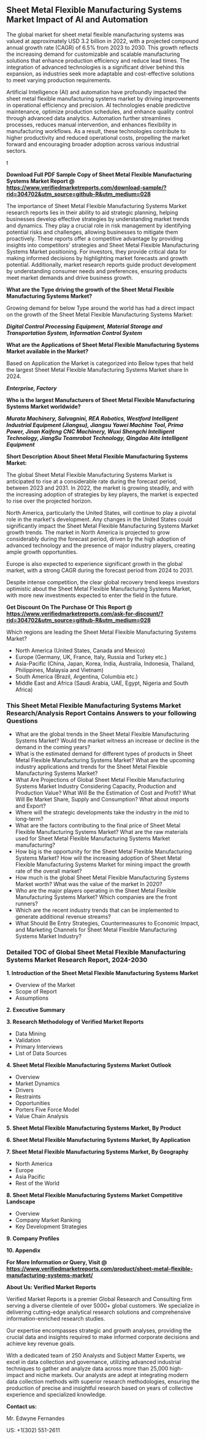 <h2>Sheet Metal Flexible Manufacturing Systems Market Impact of AI and Automation</h2><p>The global market for sheet metal flexible manufacturing systems was valued at approximately USD 3.2 billion in 2022, with a projected compound annual growth rate (CAGR) of 6.5% from 2023 to 2030. This growth reflects the increasing demand for customizable and scalable manufacturing solutions that enhance production efficiency and reduce lead times. The integration of advanced technologies is a significant driver behind this expansion, as industries seek more adaptable and cost-effective solutions to meet varying production requirements.</p><p>Artificial Intelligence (AI) and automation have profoundly impacted the sheet metal flexible manufacturing systems market by driving improvements in operational efficiency and precision. AI technologies enable predictive maintenance, optimize production schedules, and enhance quality control through advanced data analytics. Automation further streamlines processes, reduces manual intervention, and enhances flexibility in manufacturing workflows. As a result, these technologies contribute to higher productivity and reduced operational costs, propelling the market forward and encouraging broader adoption across various industrial sectors.</p>t</p><p id="" class=""><strong>Download Full PDF Sample Copy of Sheet Metal Flexible Manufacturing Systems Market Report @ <a href="https://www.verifiedmarketreports.com/download-sample/?rid=304702&utm_source=github-R&utm_medium=028" target="_blank">https://www.verifiedmarketreports.com/download-sample/?rid=304702&utm_source=github-R&utm_medium=028</a></strong></p><p>The importance of&nbsp;Sheet Metal Flexible Manufacturing Systems Market research reports lies in their ability to aid strategic planning, helping businesses develop effective strategies by understanding market trends and dynamics. They play a crucial role in risk management by identifying potential risks and challenges, allowing businesses to mitigate them proactively. These reports offer a competitive advantage by providing insights into competitors' strategies and Sheet Metal Flexible Manufacturing Systems Market positioning. For investors, they provide critical data for making informed decisions by highlighting market forecasts and growth potential. Additionally, market research reports guide product development by understanding consumer needs and preferences, ensuring products meet market demands and drive business growth.</p><p><strong>What are the&nbsp;Type driving the growth of the Sheet Metal Flexible Manufacturing Systems Market?</strong></p><p id="" class="">Growing demand for below Type around the world has had a direct impact on the growth of the Sheet Metal Flexible Manufacturing Systems Market:</p><em><strong>Digital Control Processing Equipment, Material Storage and Transportation System, Information Control System</strong></em></p><strong>What are the&nbsp;Applications&nbsp;of Sheet Metal Flexible Manufacturing Systems Market available in the Market?</strong></p><p id="" class="">Based on Application the Market is categorized into Below types that held the largest Sheet Metal Flexible Manufacturing Systems Market share In 2024.</p><em><strong>Enterprise, Factory</strong></em></p><strong>Who is the largest Manufacturers of Sheet Metal Flexible Manufacturing Systems Market worldwide?</strong></p><p><em><strong>Murata Machinery, Salvagnini, REA Robotics, Westford Intelligent Industrial Equipment (Jiangsu), Jiangsu Yawei Machine Tool, Prima Power, Jinan Kaifeng CNC Machinery, Wuxi Shengchi Intelligent Technology, JiangSu Teamrobot Technology, Qingdao Aite Intelligent Equipment</strong></em></p><p id="" class=""><strong>Short Description About Sheet Metal Flexible Manufacturing Systems Market:</strong></p><p>The global Sheet Metal Flexible Manufacturing Systems Market is anticipated to rise at a considerable rate during the forecast period, between 2023 and 2031. In 2022, the market is growing steadily, and with the increasing adoption of strategies by key players, the market is expected to rise over the projected horizon.</p><p>North America, particularly the United States, will continue to play a pivotal role in the market's development. Any changes in the United States could significantly impact the Sheet Metal Flexible Manufacturing Systems Market growth trends. The market in North America is projected to grow considerably during the forecast period, driven by the high adoption of advanced technology and the presence of major industry players, creating ample growth opportunities.</p><p>Europe is also expected to experience significant growth in the global market, with a strong CAGR during the forecast period from 2024 to 2031.</p><p>Despite intense competition, the clear global recovery trend keeps investors optimistic about the Sheet Metal Flexible Manufacturing Systems Market, with more new investments expected to enter the field in the future.</p><p id="" class=""><strong>Get Discount On The Purchase Of This Report @ <a href="https://www.verifiedmarketreports.com/ask-for-discount/?rid=304702&utm_source=github-R&utm_medium=028" target="_blank">https://www.verifiedmarketreports.com/ask-for-discount/?rid=304702&utm_source=github-R&utm_medium=028</a></strong></p>Which regions are leading the Sheet Metal Flexible Manufacturing Systems Market?</p><ul><li>North America (United States, Canada and Mexico)</li><li>Europe (Germany, UK, France, Italy, Russia and Turkey etc.)</li><li>Asia-Pacific (China, Japan, Korea, India, Australia, Indonesia, Thailand, Philippines, Malaysia and Vietnam)</li><li>South America (Brazil, Argentina, Columbia etc.)</li><li>Middle East and Africa (Saudi Arabia, UAE, Egypt, Nigeria and South Africa)</li></ul><h3 id="" class="">This Sheet Metal Flexible Manufacturing Systems Market Research/Analysis Report Contains Answers to your following Questions</h3><ul><li>What are the global trends in the Sheet Metal Flexible Manufacturing Systems Market? Would the market witness an increase or decline in the demand in the coming years?</li><li>What is the estimated demand for different types of products in Sheet Metal Flexible Manufacturing Systems Market? What are the upcoming industry applications and trends for the Sheet Metal Flexible Manufacturing Systems Market?</li><li>What Are Projections of Global Sheet Metal Flexible Manufacturing Systems Market Industry Considering Capacity, Production and Production Value? What Will Be the Estimation of Cost and Profit? What Will Be Market Share, Supply and Consumption? What about imports and Export?</li><li>Where will the strategic developments take the industry in the mid to long-term?</li><li>What are the factors contributing to the final price of Sheet Metal Flexible Manufacturing Systems Market? What are the raw materials used for Sheet Metal Flexible Manufacturing Systems Market manufacturing?</li><li>How big is the opportunity for the Sheet Metal Flexible Manufacturing Systems Market? How will the increasing adoption of Sheet Metal Flexible Manufacturing Systems Market for mining impact the growth rate of the overall market?</li><li>How much is the global Sheet Metal Flexible Manufacturing Systems Market worth? What was the value of the market In 2020?</li><li>Who are the major players operating in the Sheet Metal Flexible Manufacturing Systems Market? Which companies are the front runners?</li><li>Which are the recent industry trends that can be implemented to generate additional revenue streams?</li><li>What Should Be Entry Strategies, Countermeasures to Economic Impact, and Marketing Channels for Sheet Metal Flexible Manufacturing Systems Market Industry?</li></ul><h3 id="" class="">Detailed TOC of Global Sheet Metal Flexible Manufacturing Systems Market Research Report, 2024-2030</h3><p id="" class=""><strong>1. Introduction of the Sheet Metal Flexible Manufacturing Systems Market</strong></p><ul><li>Overview of the Market</li><li>Scope of Report</li><li>Assumptions</li></ul><p id="" class=""><strong>2. Executive Summary</strong></p><p id="" class=""><strong>3. Research Methodology of Verified Market Reports</strong></p><ul><li>Data Mining</li><li>Validation</li><li>Primary Interviews</li><li>List of Data Sources</li></ul><p id="" class=""><strong>4. Sheet Metal Flexible Manufacturing Systems Market Outlook</strong></p><ul><li>Overview</li><li>Market Dynamics</li><li>Drivers</li><li>Restraints</li><li>Opportunities</li><li>Porters Five Force Model</li><li>Value Chain Analysis</li></ul><p id="" class=""><strong>5. Sheet Metal Flexible Manufacturing Systems Market, By Product</strong></p><p id="" class=""><strong>6. Sheet Metal Flexible Manufacturing Systems Market, By Application</strong></p><p id="" class=""><strong>7. Sheet Metal Flexible Manufacturing Systems Market, By Geography</strong></p><ul><li>North America</li><li>Europe</li><li>Asia Pacific</li><li>Rest of the World</li></ul><p id="" class=""><strong>8. Sheet Metal Flexible Manufacturing Systems Market Competitive Landscape</strong></p><ul><li>Overview</li><li>Company Market Ranking</li><li>Key Development Strategies</li></ul><p id="" class=""><strong>9. Company Profiles</strong></p><p id="" class=""><strong>10. Appendix</strong></p><p id="" class=""><strong>For More Information or Query, Visit @ <a href="https://www.verifiedmarketreports.com/product/sheet-metal-flexible-manufacturing-systems-market/" target="_blank">https://www.verifiedmarketreports.com/product/sheet-metal-flexible-manufacturing-systems-market/</a></strong></p><p id="" class=""><strong>About Us: Verified Market Reports</strong></p><p id="" class="">Verified Market Reports is a premier Global Research and Consulting firm serving a diverse clientele of over 5000+ global customers. We specialize in delivering cutting-edge analytical research solutions and comprehensive information-enriched research studies.</p><p id="" class="">Our expertise encompasses strategic and growth analyses, providing the crucial data and insights required to make informed corporate decisions and achieve key revenue goals.</p><p id="" class="">With a dedicated team of 250 Analysts and Subject Matter Experts, we excel in data collection and governance, utilizing advanced industrial techniques to gather and analyze data across more than 25,000 high-impact and niche markets. Our analysts are adept at integrating modern data collection methods with superior research methodologies, ensuring the production of precise and insightful research based on years of collective experience and specialized knowledge.</p><p id="" class=""><strong>Contact us:</strong></p><p id="" class="">Mr. Edwyne Fernandes</p><p id="" class="">US: +1(302) 551-2611</p>